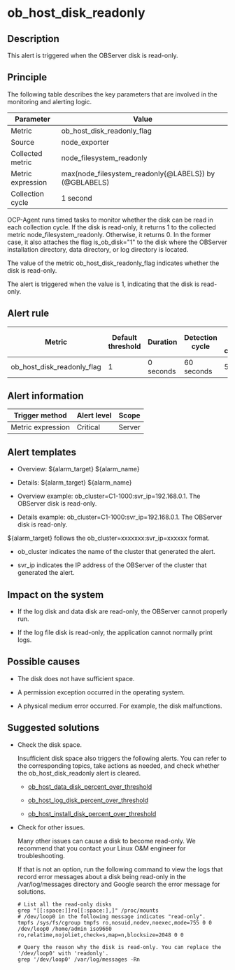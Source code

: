 ob_host_disk_readonly 
==========================================



**Description** 
------------------------------------

This alert is triggered when the OBServer disk is read-only.

Principle 
------------------------------

The following table describes the key parameters that are involved in the monitoring and alerting logic. 


|     Parameter     |                         Value                         |
|-------------------|-------------------------------------------------------|
| Metric            | ob_host_disk_readonly_flag                            |
| Source            | node_exporter                                         |
| Collected metric  | node_filesystem_readonly                              |
| Metric expression | max(node_filesystem_readonly{@LABELS}) by (@GBLABELS) |
| Collection cycle  | 1 second                                              |



OCP-Agent runs timed tasks to monitor whether the disk can be read in each collection cycle. If the disk is read-only, it returns 1 to the collected metric node_filesystem_readonly. Otherwise, it returns 0. In the former case, it also attaches the flag is_ob_disk="1" to the disk where the OBServer installation directory, data directory, or log directory is located. 

The value of the metric ob_host_disk_readonly_flag indicates whether the disk is read-only. 

The alert is triggered when the value is 1, indicating that the disk is read-only.

**Alert rule** 
-----------------------------------



|           Metric           | Default threshold | Duration  | Detection cycle | Time before clearance |
|----------------------------|-------------------|-----------|-----------------|-----------------------|
| ob_host_disk_readonly_flag | 1                 | 0 seconds | 60 seconds      | 5 minutes             |



**Alert information** 
------------------------------------------



|  Trigger method   | Alert level | Scope  |
|-------------------|-------------|--------|
| Metric expression | Critical    | Server |



**Alert templates** 
----------------------------------------

* Overview: \${alarm_target} \${alarm_name}

  

* Details: \${alarm_target} \${alarm_name}

  

* Overview example: ob_cluster=C1-1000:svr_ip=192.168.0.1. The OBServer disk is read-only.

  

* Details example: ob_cluster=C1-1000:svr_ip=192.168.0.1. The OBServer disk is read-only.

  




${alarm_target} follows the ob_cluster=xxxxxxx:svr_ip=xxxxxx format. 

* ob_cluster indicates the name of the cluster that generated the alert.

  

* svr_ip indicates the IP address of the OBServer of the cluster that generated the alert.

  




**Impact on the system** 
---------------------------------------------

* If the log disk and data disk are read-only, the OBServer cannot properly run.

  

* If the log file disk is read-only, the application cannot normally print logs.

  




**Possible causes** 
----------------------------------------

* The disk does not have sufficient space.

  

* A permission exception occurred in the operating system.

  

* A physical medium error occurred. For example, the disk malfunctions.

  




**Suggested solutions** 
--------------------------------------------

* Check the disk space. 

  Insufficient disk space also triggers the following alerts. You can refer to the corresponding topics, take actions as needed, and check whether the ob_host_disk_readonly alert is cleared. 
  * [ob_host_data_disk_percent_over_threshold](../2.ob-alert/41.ob_host_data_disk_percent_over_threshold-ob-host-data-directory-disk-usage-limit-exceeded.md)

    
  
  * [ob_host_log_disk_percent_over_threshold](../2.ob-alert/42.the-disk-usage-of-the-ob_host_log_disk_percent_over_threshold-ob-host-log-directory.md)

    
  
  * [ob_host_install_disk_percent_over_threshold](../2.ob-alert/43.the-error-message-returned-because-the-disk-usage-of-the.md)

    
  

  

* Check for other issues. 

  Many other issues can cause a disk to become read-only. We recommend that you contact your Linux O\&M engineer for troubleshooting. 

  If that is not an option, run the following command to view the logs that record error messages about a disk being read-only in the /var/log/messages directory and Google search the error message for solutions. 

  ```shell
  # List all the read-only disks
  grep "[[:space:]]ro[[:space:],]" /proc/mounts
  # /dev/loop0 in the following message indicates "read-only". 
  tmpfs /sys/fs/cgroup tmpfs ro,nosuid,nodev,noexec,mode=755 0 0
  /dev/loop0 /home/admin iso9660 ro,relatime,nojoliet,check=s,map=n,blocksize=2048 0 0
  
  # Query the reason why the disk is read-only. You can replace the '/dev/loop0' with 'readonly'. 
  grep '/dev/loop0' /var/log/messages -Rn
  ```

  



